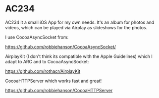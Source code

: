 AC234
=====

AC234 it a small iOS App for my own needs. It's an album for photos and videos, which can be played via Airplay as slideshows for the photos.

I use CocoaAsyncSocket from:

https://github.com/robbiehanson/CocoaAsyncSocket/

AirplayKit (I don't think its compatible with the Apple Guidelines) which I adapt to ARC and to CocoaAsyncSocket:

https://github.com/rothacr/AirplayKit

CocoaHTTPServer which works fast and great!

https://github.com/robbiehanson/CocoaHTTPServer
